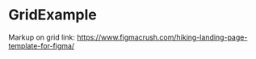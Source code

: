 # GridExample
Markup on grid
 link: https://www.figmacrush.com/hiking-landing-page-template-for-figma/
